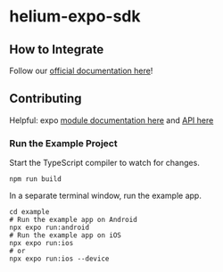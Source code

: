 # helium-expo-sdk

## How to Integrate

Follow our [official documentation here](https://docs.tryhelium.com/sdk/quickstart-react-native)!

## Contributing

Helpful: expo [module documentation here](https://docs.expo.dev/modules/native-module-tutorial/) and [API here](https://docs.expo.dev/modules/module-api/)

### Run the Example Project

Start the TypeScript compiler to watch for changes.

```shell
npm run build
```

In a separate terminal window, run the example app.

```shell
cd example
# Run the example app on Android
npx expo run:android
# Run the example app on iOS
npx expo run:ios
# or
npx expo run:ios --device
```

